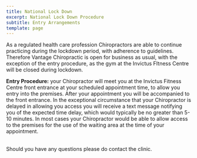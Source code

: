 ```yaml
---
title: National Lock Down
excerpt: National Lock Down Procedure
subtitle: Entry Arrangements
template: page
---
```

As a regulated health care profession Chiropractors are able to continue practicing during the lockdown period, with adherence to guidelines. Therefore Vantage Chiropractic is open for business as usual, with the exception of the entry procedure, as the gym at the Invictus FItness Centre will be closed during lockdown.

**Entry Procedure:** your Chiropractor will meet you at the Invictus Fitness Centre front entrance at your scheduled appointment time, to allow you entry into the premises. After your appointment you will be accompanied to the front entrance. In the exceptional circumstance that your Chiropractor is delayed in allowing you access you will receive a text message notifying you of the expected time delay, which would typically be no greater than 5-10 minutes. In most cases your Chiropractor would be able to allow access to the premises for the use of the waiting area at the time of your appointment.

\
Should you have any questions please do contact the clinic.